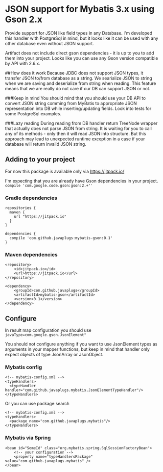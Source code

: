 # JSON support for Mybatis 3.x using Gson 2.x

Provide support for JSON like field types in any Database.
I'm developed this handler with PostgreSql in mind, 
but it looks like it can be used with any other database even without JSON support.

Artifact does not include direct gson dependencies - it is up to you to add them into your project.
Looks like you can use any Gson version compatible by API with 2.6.x.

##How does it work
Because JDBC does not support JSON types, it transfer JSON to/from database as a string.
We searialize JSON to string when we are saving and deserialize from string when reading.
This feature means that we are really do not care if our DB can support JSON or not.

###Keep in mind
You should mind that you should use your DB API to convert JSON string comming from MyBatis 
to appropriate JSON representation into DB while inserting/updating fields.
Look into tests for some PostgreSql examples.

###Lazy reading
During reading from DB handler return TreeNode wrapper that actually does not parse JSON from string.
It is waiting for you to call any of its methods - only then it will read JSON into structure.
But this approach may lead to unexpected runtime exception in a case if your database will return
invalid JSON string.


## Adding to your project

For now this package is available only via https://jitpack.io/

I'm expecting that you are already have Gson dependencies in your project.
```compile 'com.google.code.gson:gson:2.+''```

### Gradle dependencies
```
repositories {
  maven {
    url "https://jitpack.io"
  }
}

dependencies {
  compile 'com.github.javaplugs:mybatis-gson:0.1'
}
```

### Maven dependencies
```
<repository>
    <id>jitpack.io</id>
    <url>https://jitpack.io</url>
</repository>

<dependency>
    <groupId>com.github.javaplugs</groupId>
    <artifactId>mybatis-gson</artifactId>
    <version>0.1</version>
</dependency>
```

## Configure
In result map configuration you should use ```javaType=com.google.gson.JsonElement"```

You should not configure anything if you want to use JsonElement types as arguments in your mapper
functions, but keep in mind that handler only expect objects of type JsonArray or JsonObject.

### Mybatis config
```
<!-- mybatis-config.xml -->
<typeHandlers>
  <typeHandler handler="com.github.javaplugs.mybatis.JsonElementTypeHandler"/>
</typeHandlers>
```

Or you can use package search

```
<!-- mybatis-config.xml -->
<typeHandlers>
  <package name="com.github.javaplugs.mybatis"/>
</typeHandlers>
```

### Mybatis via Spring
```
<bean id="SomeId" class="org.mybatis.spring.SqlSessionFactoryBean">
    <!-- your configuration -->
    <property name="typeHandlersPackage" value="com.github.javaplugs.mybatis" />
</bean>
```